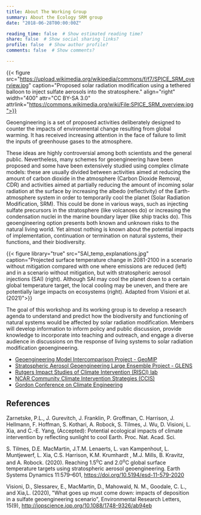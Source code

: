 ```yaml
---
title: About The Working Group
summary: About the Ecology SRM group
date: "2018-06-28T00:00:00Z"

reading_time: false  # Show estimated reading time?
share: false  # Show social sharing links?
profile: false  # Show author profile?
comments: false  # Show comments?

---
```

 

{{< figure src="https://upload.wikimedia.org/wikipedia/commons/f/f7/SPICE_SRM_overview.jpg" caption="Proposed solar radiation modification using a tethered balloon to inject sulfate aerosols into the stratosphere." align="right"  width="400" attr="CC BY-SA 3.0" attrlink="https://commons.wikimedia.org/wiki/File:SPICE_SRM_overview.jpg">}}

Geoengineering is a set of proposed activities deliberately designed to counter the impacts of environmental change resulting from global warming. It has received increasing attention in the face of failure to limit the inputs of greenhouse gases to the atmosphere. 

These ideas are highly controversial among both scientists and the general public. Nevertheless, many schemes for geoengineering have been proposed and some have been extensively studied using complex climate models: these are usually divided between activities aimed at reducing the amount of carbon dioxide in the atmosphere (Carbon Dioxide Removal, CDR) and activities aimed at partially reducing the amount of incoming solar radiation at the surface by increasing the albedo (reflectivity) of the Earth-atmosphere system in order to temporarily cool the planet (Solar Radiation Modification, SRM). This could be done in various ways, such as injecting sulfate precursors in the stratosphere (like volcanoes do) or increasing the condensation nuclei in the marine boundary layer (like ship tracks do).
This geoengineering option presents both known and unknown risks to the natural living world. Yet almost nothing is known about the potential impacts of implementation, continuation or termination on natural systems, their functions, and their biodiversity. 

{{< figure library="true" src="SAI_temp_explanations.jpg" caption="Projected surface temperature change in 2081-2100 in a scenario without mitigation compared with one where emissions are reduced (left) and in a scenario without mitigation, but with stratospheric aerosol injections (SAI) (right). Although SAI may cool the planet down to a certain global temperature target, the local cooling may be uneven, and there are potentially large impacts on ecosystems  (right). Adapted from Visioni et al. (2021)">}}

The goal of this workshop and its working group is to develop a research agenda to understand and predict how the biodiversity and functioning of natural systems would be affected by solar radiation modification. Members will develop information to inform policy and public discussion, provide knowledge to incorporate into teaching and outreach, and engage a diverse audience in discussions on the response of living systems to solar radiation modification geoengineering.

  * [Geoengineering Model Intercomparison Project - GeoMIP](http://climate.envsci.rutgers.edu/GeoMIP/)
  * [Stratospheric Aerosol Geoengineering Large Ensemble Project - GLENS](http://www.cesm.ucar.edu/projects/community-projects/GLENS/)
  * [Rutgers Impact Studies of Climate Intervention (RISCI) lab](https://sites.rutgers.edu/risci-lab/)
  * [NCAR Community Climate Intervention Strategies (CCIS)](https://www.ccis.ucar.edu/)
  * [Gordon Conference on Climate Engineering](https://www.grc.org/climate-engineering-conference/2022/)


References
---

Zarnetske, P.L., J. Gurevitch, J. Franklin, P. Groffman, C. Harrison, J. Hellmann, F. Hoffman, S. Kothari, A. Robock, S. Tilmes, J. Wu, D. Visioni, L. Xia, and C.-E. Yang, (Accepted): Potential ecological impacts of climate intervention by reflecting sunlight to cool Earth. Proc. Nat. Acad. Sci.

S. Tilmes, D.E. MacMartin, J.T.M. Lenaerts, L. van Kampenhout, L. Muntjewerf, L. Xia, C.S. Harrison, K.M. Krumhardt , M.J. Mills, B. Kravitz, and A. Robock. (2020). Reaching 1.5<sup>o</sup>C and 2.0<sup>o</sup>C global surface temperature targets using stratospheric aerosol geoengineering. Earth Systems Dynamics 11:579–601, https://doi.org/10.5194/esd-11-579-2020

Visioni, D., Slessarev, E., MacMartin, D., Mahowald, N. M., Goodale, C. L., and Xia,L. (2020), "What goes up must come down: impacts of deposition in a sulfate geoengineering scenario", Environmental Research Letters, 15(9), http://iopscience.iop.org/10.1088/1748-9326/ab94eb




